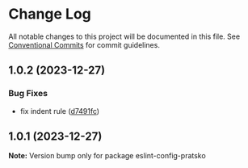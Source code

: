 # Change Log

All notable changes to this project will be documented in this file.
See [Conventional Commits](https://conventionalcommits.org) for commit guidelines.

## 1.0.2 (2023-12-27)


### Bug Fixes

* fix indent rule ([d7491fc](https://github.com/olehpratsko/eslint-config-pratsko/commit/d7491fc5f1657fcdc6aab26c231f131e8eac7c6b))





## 1.0.1 (2023-12-27)

**Note:** Version bump only for package eslint-config-pratsko
